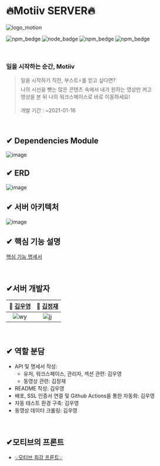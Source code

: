 # 🔥Motiiv SERVER🔥
![logo_motion](https://user-images.githubusercontent.com/55133871/103452365-e5cafb80-4d11-11eb-8ff7-967f170daf4b.gif)

![npm_bedge](https://img.shields.io/badge/team-motiiv-EC6565)
![node_badge](https://img.shields.io/badge/version-v1.0.0-F5CA6Eh)
![npm_bedge](https://img.shields.io/badge/express-v6.22.0-866DC9)
![npm_bedge](https://img.shields.io/badge/seqeulize-v4.16.1-866DC9)

<br>


### 일을 시작하는 순간, Motiiv
> 일을 시작하기 직전, 부스트️⚡️를 얻고 싶다면? <br>
나의 시선을 뺏는 많은 콘텐츠 속에서 내가 원하는 영상만 켜고 <br>
영상을 본 뒤 나의 워크스페이스로 바로 이동하세요! <br><br>
개발 기간 : ~2021-01-16

<br>


## ✔ Dependencies Module
![image](https://user-images.githubusercontent.com/29723695/104671651-8a413a80-5721-11eb-9359-744a8caa8492.png)
&nbsp;
<br>


## ✔ ERD
![image](https://user-images.githubusercontent.com/29723695/104671500-4e0dda00-5721-11eb-8b9d-4d30c5fe18ce.png)
&nbsp;
<br>

## ✔ 서버 아키텍처
![image](https://user-images.githubusercontent.com/29723695/104713338-16298580-5767-11eb-8f6a-ebf9e112224d.jpeg)
&nbsp;
<br>

## ✔ 핵심 기능 설명

[핵심 기능 명세서](https://docs.google.com/spreadsheets/d/1fPKu4xvO4wWvcnEqPe163wR8roqUH5LwxRmn0LXWtkY/edit#gid=0)

&nbsp;
<br>

## ✔서버 개발자
| **🎩  [김우영](https://github.com/w00ing)** | **🐧  [김정재](https://github.com/Jeongggjae)** |
| :------------------------------------------: | :--------------------------------------------: |
 ![wy](https://user-images.githubusercontent.com/29723695/104669648-d68a7b80-571d-11eb-9d64-a413ffe5f9b0.png) | ![jj](https://user-images.githubusercontent.com/29723695/104669644-d4c0b800-571d-11eb-9dad-c30eed66fdc3.png)  |

<br>

## ✔ 역할 분담

- API 및 명세서 작성:
  - 유저, 워크스페이스, 관리자, 섹션 관련: 김우영
  - 동영상 관련: 김정재
- README 작성: 김우영
- 배포, SSL 인증서 연결 및 Github Actions을 통한 자동화: 김우영
- 자동 테스트 환경 구축: 김우영
- 동영상 데이터 크롤링: 김우영

<br>

## ✔모티브의 프론트
* [💡모티브 최강 프론트💡](https://github.com/Motiiv/motiiv-front)
